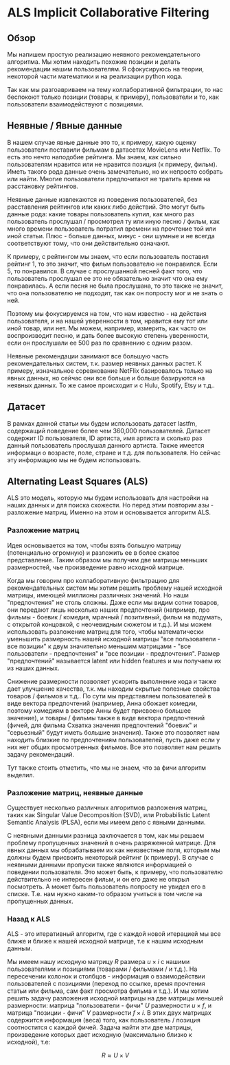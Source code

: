 # ALS Implicit Collaborative Filtering

## Обзор

Мы напишем простую реализацию неявного рекомендательного алгоритма. Мы хотим находить похожие позиции и делать рекомендации нашим пользователям. Я сфокусируюсь на теории, некоторой части математики и на реализации python кода.

Так как мы разгоавриваем на тему коллаборативной фильтрации, то нас беспокоют только позиции (товары, к примеру), пользователи и то, как пользователи взаимодействуют с позициями.

## Неявные / Явные данные

В нашем случае явные данные это то, к примеру, какую оценку пользователи поставили фильмам в датасетах MovieLens или Netflix. То есть это нечто наподобие рейтинга. Мы знаем, как сильно пользователям нравится или не нравится позиция (к примеру, фильм). Иметь такого рода данные очень замечательно, но их непросто собрать или найти. Многие пользователи предпочитают не тратить время на расстановку рейтингов.

Неявные данные извлекаются из поведения пользователей, без расставления рейтингов или каких либо действий. Это могут быть данные рода: какие товары пользователь купил, как много раз пользователь прослушал / просмотрел ту или иную песню / фильм, как много времени пользователь потратил времени на прочтение той или иной статьи. Плюс - больше данных, минус - они шумные и не всегда соответствуют тому, что они действительно означают.

К примеру, с рейтингом мы знаем, что если пользователь поставил рейтинг 1, то это значит, что фильм пользователю не понравился. Если 5, то понравился. В случае с прослушанной песней факт того, что пользователь прослушал ее это не обязательно значит что она ему понравилась. А если песня не была прослушана, то это также не значит, что она пользователю не подходит, так как он попросту мог и не знать о ней.

Поэтому мы фокусируемся на том, что нам известно - на действия пользователя, и на нашей уверенности в том, нравится ему тот или иной товар, или нет. Мы можем, например, измерить, как часто он воспроизводит песню, и дать более высокую степень уверенности, если он прослушали ее 500 раз по сравнению с одним разом.

Неявные рекомендации занимают все большую часть рекомендательных систем, т.к. размер неявных данных растет. К примеру, изначальное соревнование NetFlix базировалось только на явных данных, но сейчас они все больше и больше базируются на неявных данных. То же самое происходит и с Hulu, Spotify, Etsy и т.д..

## Датасет

В рамках данной статьи мы будем использовать датасет lastfm, содержащий поведение более чем 360,000 пользователей. Датасет содержит ID пользователя, ID артиста, имя артиста и сколько раз данный пользователь прослушал данного артиста. Также имеется информаци о возрасте, поле, стране и т.д. для пользователя. Но сейчас эту информацию мы не будем использовать.

## Alternating Least Squares (ALS)

ALS это модель, которую мы будем использовать для настройки на наших данных и для поиска схожести. Но перед этим повторим азы - разложение матриц. Именно на этом и основывается алгоритм ALS.

### Разложение матриц

Идея основывается на том, чтобы взять большую матрицу (потенциально огромную) и разложить ее в более сжатое представление. Таким образом мы получим две матрицы меньших размерностей, чье произведение равно исходной матрице.

Когда мы говорим про коллаборативную фильтрацию для рекомендательных систем мы хотим решить проблему нашей исходной матрицы, имеющей миллионы различных значений. Но наши "предпочтения" не столь сложны. Даже если мы видим сотни товаров, они передают лишь несколько наших предпочтений (например, про фильмы - боевик / комедия, мрачный / позитивный, фильм на подумать, с открытой концовкой, с неочевидным сюжетом и т.д.). И мы можем использовать разложение матриц для того, чтобы математически уменьшить размерность нашей исходной матрицы "все пользователи - все позиции" к двум значительно меньшим матрицами - "все пользователи - предпочтения" и "все позиции - предпочтения". Размер "предпочтений" называется latent или hidden features и мы получаем их из наших данных.

Снижение размерности позволяет ускорить выполнение кода и также дает улучшение качества, т.к. мы находим скрытые полезные свойства товаров / фильмов и т.д.. По сути мы представляем пользователей в виде вектора предпочтений (например, Анна обожает комедии, поэтому комедиям в векторе Анны будет присвоено большее значение), и товары / фильмы также в виде вектора предпочтений (фичей, для фильма Схватка значения предпочтений "боевик" и "серьезный" будут иметь большие значения). Также это позволяет нам находить близкие по предпочтениям пользователей, пусть даже если у них нет общих просмотренных фильмов. Все это позволяет нам решить задачу рекомендаций.

Тут также стоить отметить, что мы не знаем, что за фичи алгоритм выделил.

### Разложение матриц, неявные данные

Существует несколько различных алгоритмов разложения матриц, таких как Singular Value Decomposition (SVD), или Probabilistic Latent Semantic Analysis (PLSA), если мы имеем дело с явными данными.

С неявными данными разница заключается в том, как мы решаем проблему пропущенных значений в очень разряженной матрице. Для явных данных мы обрабатываем их как неизвестные поля, которым мы должны будем присвоить некоторый рейтинг (к примеру). В случае с неявными данными пропуски также являются информацией о поведении пользователя. Это может быть, к примеру, что пользователю действительно не интересен фильм, и он его даже не открыл посмотреть. А может быть пользователь попросту не увидел его в списке. Т.е. нам нужно каким-то образом учиться в том числе на пропущенных данных.

### Назад к ALS

ALS - это итеративный алгоритм, где с каждой новой итерацией мы все ближе и ближе к нашей исходной матрице, т.е к нашим исходным данным. 

Мы имеем нашу исходную матрицу $R$ размера $u \times i$ с нашими пользователями и позициями (товарами / фильмами / и т.д.). На пересечении колонок и столбцов - информация о взаимодействии пользователей с позициями (переход по ссылке, время прочтения статьи или фильма, сам факт просмотра фильма и т.д.). И мы хотим решить задачу разложения исходной матрицы на две матрицы меньшей размерности: матрица "пользователи - фичи" $U$ размерности $u \times f$, и матрица "позиции - фичи" $V$ размерности $f \times i$. В этих двух матрицах содержится информация (веса) того, как пользователь / позиция соотностится с каждой фичей. Задача найти эти две матрицы, произведение которых дает исходную (максимально близко к исходной), т.е:

$$R \approx U \times V$$
